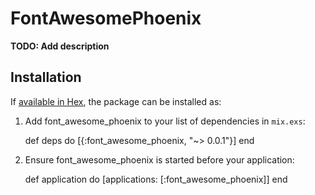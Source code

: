 # FontAwesomePhoenix

**TODO: Add description**

## Installation

If [available in Hex](https://hex.pm/docs/publish), the package can be installed as:

  1. Add font_awesome_phoenix to your list of dependencies in `mix.exs`:

        def deps do
          [{:font_awesome_phoenix, "~> 0.0.1"}]
        end

  2. Ensure font_awesome_phoenix is started before your application:

        def application do
          [applications: [:font_awesome_phoenix]]
        end
